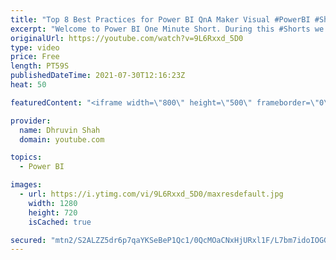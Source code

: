 ```yaml
---
title: "Top 8 Best Practices for Power BI QnA Maker Visual #PowerBI #Shorts"
excerpt: "Welcome to Power BI One Minute Short. During this #Shorts we will talk about best practices we need to follow to get the perfect outcomes or result from Power BI QnA Maker Visual.   We all know that QnA Maker Visual in Power BI supports the natural language. However, to work with QnA Maker in a Proper"
originalUrl: https://youtube.com/watch?v=9L6Rxxd_5D0
type: video
price: Free
length: PT59S
publishedDateTime: 2021-07-30T12:16:23Z
heat: 50

featuredContent: "<iframe width=\"800\" height=\"500\" frameborder=\"0\" src=\"https://www.youtube.com/embed/9L6Rxxd_5D0\" allow=\"accelerometer; autoplay; encrypted-media; gyroscope; picture-in-picture\" allowfullscreen></iframe>"

provider:
  name: Dhruvin Shah
  domain: youtube.com

topics:
  - Power BI

images:
  - url: https://i.ytimg.com/vi/9L6Rxxd_5D0/maxresdefault.jpg
    width: 1280
    height: 720
    isCached: true

secured: "mtn2/S2ALZZ5dr6p7qaYKSeBeP1Qc1/0QcMOaCNxHjURxl1F/L7bm7idoIOGGxue1rZzHiLJxQpQiBpllInOWTH/aJp244RT0lwuRYAAFYzxGXc+Rbqm/c3SSj09FUwjFy63HdoPn+bgKwU29QwSQIbVzy5ufreBCoxq/56J5pNHwolluM9t2g3Vg1EGmxl7ZgFk9Y6AhL5CdB/Zz2V3Lmz3HfpPxJBLdp+0aOVpeJAlMkKOWaloHTGHUvJNSOdSmYvdSTt1n2ZO0g7GILmWAJWEBPlgOet88egGm9XvBuRBY7ZVTnPtCcpP6qBkswt30lmZM1jnIVvkTVyjc/JEfpv9JuiuD7izCgE+YUsbZwcBqbP09t3hWsB9XRc8C9YQQhfPpBwxrHQSw5svK/TGMd1qsYC6gMQa2tvtBd9vWG8=;CBveFoQv1EGxf2hpzb7JlQ=="
---
```


